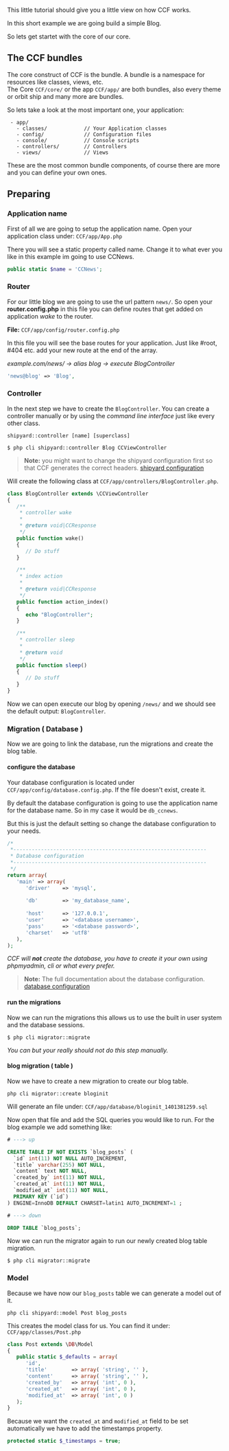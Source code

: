 This little tutorial should give you a little view on how CCF works. 

In this short example we are going build a simple Blog. 

So lets get startet with the core of our core.

## The CCF bundles

The core construct of CCF is the bundle.
A bundle is a namespace for resources like classes, views, etc.<br />
The Core `CCF/core/` or the app `CCF/app/` are both bundles, also every theme or orbit ship and many more are bundles.


So lets take a look at the most important one, your application:

```
 - app/
   - classes/            // Your Application classes
   - config/             // Configuration files
   - console/            // Console scripts
   - controllers/        // Controllers
   - views/              // Views
```

These are the most common bundle components, of course there are more and you can define your own ones.

## Preparing 

### Application name

First of all we are going to setup the application name. Open your application class under: `CCF/app/App.php`

There you will see a static property called name. Change it to what ever you like in this example im going to use CCNews.

```php
public static $name = 'CCNews';
```

### Router

For our little blog we are going to use the url pattern `news/`. So open your **router.config.php** in this file you can define routes that get added on application _wake_ to the router.

**File:** `CCF/app/config/router.config.php`

In this file you will see the base routes for your application.
Just like #root, #404 etc. add your new route at the end of the array.

_example.com/news/ -> alias blog -> execute BlogController_

```php
'news@blog'	=> 'Blog',
```

### Controller

In the next step we have to create the `BlogController`. You can create a controller manually or by using the _command line interface_ just like every other class.

`shipyard::controller [name] [superclass]`

```
$ php cli shipyard::controller Blog CCViewController
```

> **Note:** you might want to change the shipyard configuration first so that CCF generates the correct headers. [shipyard configuration](/docs/shipyard/)

Will create the following class at `CCF/app/controllers/BlogController.php`.

```php
class BlogController extends \CCViewController
{
   /**
    * controller wake
    * 
    * @return void|CCResponse
    */
   public function wake()
   {
      // Do stuff
   }

   /**
    * index action
    * 
    * @return void|CCResponse
    */
   public function action_index()
   {
      echo "BlogController";
   }

   /**
    * controller sleep
    * 
    * @return void
    */
   public function sleep()
   {
      // Do stuff
   }
}
```

Now we can open execute our blog by opening `/news/` and we should see the default output: `BlogController`.

### Migration ( Database )

Now we are going to link the database, run the migrations and create the blog table.

#### configure the database

Your database configuration is located under `CCF/app/config/database.config.php`. If the file doesn't exist, create it.

By default the database configuration is going to use the application name for the database name. So in my case it would be `db_ccnews`.

But this is just the default setting so change the database configuration to your needs.

```php
/*
 *---------------------------------------------------------------
 * Database configuration
 *---------------------------------------------------------------
 */
return array(
   'main' => array(
      'driver'    => 'mysql',
      
      'db'        => 'my_database_name',
      
      'host'      => '127.0.0.1',
      'user'      => '<database username>',
      'pass'      => '<database password>',
      'charset'   => 'utf8'
   ),
);
```

_CCF will **not** create the database, you have to create it your own using phpmyadmin, cli or what every prefer._

> **Note:** The full documentation about the database configuration. [database configuration](/docs/database/)

#### run the migrations

Now we can run the migrations this allows us to use the built in user system and the database sessions.

```
$ php cli migrator::migrate
```

_You can but your really should not do this step manually._

#### blog migration ( table )

Now we have to create a new migration to create our blog table.

```
php cli migrator::create bloginit
```

Will generate an file under: `CCF/app/database/bloginit_1401381259.sql`

Now open that file and add the SQL queries you would like to run. For the blog example we add something like:

```sql
# ---> up

CREATE TABLE IF NOT EXISTS `blog_posts` (
  `id` int(11) NOT NULL AUTO_INCREMENT,
  `title` varchar(255) NOT NULL,
  `content` text NOT NULL,
  `created_by` int(11) NOT NULL,
  `created_at` int(11) NOT NULL,
  `modified_at` int(11) NOT NULL,
  PRIMARY KEY (`id`)
) ENGINE=InnoDB DEFAULT CHARSET=latin1 AUTO_INCREMENT=1 ;

# ---> down

DROP TABLE `blog_posts`;
````

Now we can run the migrator again to run our newly created blog table migration.

```
$ php cli migrator::migrate
```

### Model

Because we have now our `blog_posts` table we can generate a model out of it.

```
php cli shipyard::model Post blog_posts
```

This creates the model class for us. You can find it under: `CCF/app/classes/Post.php`

```php
class Post extends \DB\Model
{
   public static $_defaults = array(
      'id',
      'title'        => array( 'string', '' ),
      'content'      => array( 'string', '' ),
      'created_by'   => array( 'int', 0 ),
      'created_at'   => array( 'int', 0 ),
      'modified_at'  => array( 'int', 0 )
   );
}
```

Because we want the `created_at` and `modified_at` field to be set automatically we have to add the timestamps property.

```php
protected static $_timestamps = true;
```